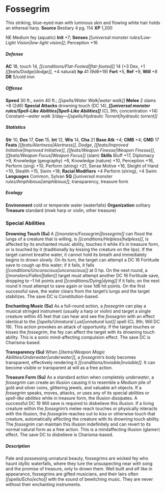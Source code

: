 ﻿---
cssclass: [monsters]
title1: Fossegrim
desc_short: This striking, blue-eyed man with luminous skin and flowing white hair
  holds an ethereal harp.
title2: Fossegrim
CR: 4
sources:
- name: Bestiary 4
  page: 114
  link: http://paizo.com/products/btpy91ds?Pathfinder-Roleplaying-Game-Bestiary-4
XP: 1200
alignment: NE
size: Medium
type: fey
subtypes:
- aquatic
initiative:
  bonus: 7
senses:
  low-light vision: true
AC:
  AC: 18
  touch: 14
  flat_footed: 14
  components:
    dex: 3
    dodge: 1
    natural: 4
HP:
  HP: 41
  long: 9d6+19
saves:
  fort: 5
  ref: 9
  will: 8
DR:
- amount: 5
  weakness: cold iron
speeds:
  base: 30
  other_semicolon: water walk
  swim: 40
attacks:
  melee:
  - - text: 2 slams +8 (2d6)
      entries:
      - - damage: 2d6
      count: 2
      attack: slams
      bonus:
      - 8
  special:
  - drowning touch (DC 14),
spell_like_abilities:
  entries:
  - name: water walk
    source: default
    freq: Constant
  - superscripts:
    - APG
    name: hydraulic torrent
    source: default
    freq: 3/day
  sources:
  - name: default
    CL: 9
    concentration: 14
ability_scores:
  STR: 10
  DEX: 17
  CON: 15
  INT: 12
  WIS: 14
  CHA: 21
BAB: 4
CMB: 4
CMD: 17
feats:
- name: Alertness
- name: Dodge
- name: Improved Initiative
- name: Weapon Finesse
- name: Weapon Focus (slam)
skills:
  Bluff: 17
  Diplomacy: 9
  Knowledge (geography): 6
  Knowledge (nature): 10
  Perception: 16
  Perform (sing): 10
  Perform (string): 21
  Sense Motive: 16
  Sleight of Hand: 10
  Stealth: 15
  Swim: 18
  _racial_mods:
    Perform (string):
      _: 4
    Swim:
      _: 4
languages:
- Common
- Sylvan
special_qualities:
- amphibious
- transparency
- treasure form
ecology:
  environment: cold or temperate water (waterfalls)
  organization: solitary
  treasure_type: standard
  treasure:
  - mwk harp or violin
  - other treasure
special_abilities:
  Drowning Touch (Su): A fossegrim can flood the lungs of a creature that is willing,
    is helpless, is affected by its enchanted music ability, touches it while it's
    in treasure form, or is touched by it (traditionally by kissing the creature on
    the lips). If the target cannot breathe water, it cannot hold its breath and immediately
    begins to drown slowly. On its turn, the target can attempt a DC 16 Fortitude
    save to cough up this water; if it fails, it falls unconscious at 0 hp. On the
    next round, a fallen target must attempt another DC 16 Fortitude save, dropping
    to -1 hit points and dying if it fails; on the next round it must attempt to save
    again or lose 1d6 hit points. On the first successful save, the water clears from
    the target's lungs and the target stabilizes. The save DC is Constitution-based.
  Enchanting Music (Su): As a full-round action, a fossegrim can play a musical stringed
    instrument (usually a harp or violin) and target a single creature within 45 feet
    that can hear and see the fossegrim with an effect identical to the unnatural
    lustUM spell (CL 9th; Will DC 19). This action provokes an attack of opportunity.
    If the target touches or kisses the fossegrim, the fey can affect the target with
    its drowning touch ability. This is a sonic mind-affecting compulsion effect.
    The save DC is Charisma-based.
  Transparency (Su): When underwater, a fossegrim's body becomes transparent, effectively
    rendering it invisible. It can become visible or transparent at will as a free
    action.
  Treasure Form (Su): As a standard action when completely underwater, a fossegrim
    can create an illusion causing it to resemble a Medium pile of gold and silver
    coins, glittering jewels, and valuable art objects. If a fossegrim speaks, moves,
    attacks, or uses any of its special abilities or spell-like abilities while in
    treasure form, the illusion dissipates. A successful DC 19 Will save is required
    to disbelieve this illusion. If a living creature within the fossegrim's melee
    reach touches or physically interacts with the illusion, the fossegrim reaches
    out to kiss or otherwise touch that creature, automatically affecting the creature
    with its drowning touch ability. The fossegrim can maintain this illusion indefinitely
    and can revert to its normal natural form as a free action. This is a mindaffecting
    illusion (glamer) effect. The save DC to disbelieve is Charisma-based.
desc_long: Pale and possessing unnatural beauty, fossegrims are wicked fey who haunt
  idyllic waterfalls, where they lure the unsuspecting near with song and the promise
  of treasure, only to drown them. Well built and elf like in appearance, fossegrims
  are gifted musicians, and their lairs often echo with the sound of bewitching music.
  They are never without their enchanting instruments.

---

# Fossegrim
This striking, blue-eyed man with luminous skin and flowing white hair holds an ethereal harp.
**Source** Bestiary 4 pg. 114
**XP** 1,200

NE Medium fey (aquatic)
**Init** +7; **Senses** _[[universal monster rules/Low-Light Vision|low-light vision]]_; Perception +16

##### Defense

**AC** 18, touch 14, _[[conditions/Flat-Footed|flat-footed]]_ 14 (+3 Dex, +1 _[[feats/Dodge|dodge]]_, +4 natural)
**hp** 41 (9d6+19)
**Fort** +5, **Ref** +9, **Will** +8
**DR** 5/cold iron

##### Offense
**Speed** 30 ft., swim 40 ft.; _[[spells/Water Walk|water walk]]_
**Melee** 2 slams +8 (2d6)
**Special Attacks** drowning touch (DC 14),
**_[[universal monster rules/Spell-Like Abilities|Spell-Like Abilities]]_** (CL 9th; concentration +14)
Constant—_water walk_
3/day—_[[spells/Hydraulic Torrent|hydraulic torrent]]_

##### Statistics
**Str** 10, **Dex** 17, **Con** 15, **Int** 12, **Wis** 14, **Cha** 21
**Base Atk** +4; **CMB** +4; **CMD** 17
**Feats** _[[feats/Alertness|Alertness]]_, _Dodge_, _[[feats/Improved Initiative|Improved Initiative]]_, _[[feats/Weapon Finesse|Weapon Finesse]]_, _[[feats/Weapon Focus|Weapon Focus]]_ (slam)
**Skills** Bluff +17, Diplomacy +9, Knowledge (geography) +6, Knowledge (nature) +10, Perception +16, Perform (sing) +10, Perform (string) +21, Sense Motive +16, Sleight of Hand +10, Stealth +15, Swim +18; **Racial Modifiers** +4 Perform (string), +4 Swim
**Languages** Common, Sylvan
**SQ** _[[universal monster rules/Amphibious|amphibious]]_, transparency, treasure form

##### Ecology

**Environment** cold or temperate water (waterfalls)
**Organization** solitary
**Treasure** standard (mwk harp or violin, other treasure)

### Special Abilities

**Drowning Touch (Su)** A _[[monsters/Fossegrim|fossegrim]]_ can flood the lungs of a creature that is willing, is _[[conditions/Helpless|helpless]]_, is affected by its enchanted music ability, touches it while it’s in treasure form, or is touched by it (traditionally by kissing the creature on the lips). If the target cannot breathe water, it cannot hold its breath and immediately begins to drown slowly. On its turn, the target can attempt a DC 16 Fortitude save to cough up this water; if it fails, it falls _[[conditions/Unconscious|unconscious]]_ at 0 hp. On the next round, a _[[monsters/Fallen|fallen]]_ target must attempt another DC 16 Fortitude save, dropping to –1 hit points and _[[conditions/Dying|dying]]_ if it fails; on the next round it must attempt to save again or lose 1d6 hit points. On the first successful save, the water clears from the target’s lungs and the target stabilizes. The save DC is Constitution-based.

**Enchanting Music (Su)** As a full-round action, a _fossegrim_ can play a musical stringed instrument (usually a harp or violin) and target a single creature within 45 feet that can hear and see the _fossegrim_ with an effect identical to the _[[spells/Unnatural Lust|unnatural lust]]_ spell (CL 9th; Will DC 19). This action provokes an attack of opportunity. If the target touches or kisses the _fossegrim_, the fey can affect the target with its drowning touch ability. This is a sonic mind-affecting compulsion effect. The save DC is Charisma-based.

**Transparency (Su)** When _[[items/Weapon Magic Abilities/Underwater|underwater]]_, a _fossegrim_’s body becomes transparent, effectively rendering it _[[conditions/Invisible|invisible]]_. It can become visible or transparent at will as a free action.

**Treasure Form (Su)** As a standard action when completely _underwater_, a _fossegrim_ can create an illusion causing it to resemble a _Medium_ pile of gold and silver coins, glittering jewels, and valuable art objects. If a _fossegrim_ speaks, moves, attacks, or uses any of its special abilities or _spell-like abilities_ while in treasure form, the illusion dissipates. A successful DC 19 Will save is required to disbelieve this illusion. If a living creature within the _fossegrim_’s melee reach touches or physically interacts with the illusion, the _fossegrim_ reaches out to kiss or otherwise touch that creature, automatically affecting the creature with its drowning touch ability. The _fossegrim_ can maintain this illusion indefinitely and can revert to its normal natural form as a free action. This is a mindaffecting illusion (glamer) effect. The save DC to disbelieve is Charisma-based.

##### Description

Pale and possessing unnatural beauty, fossegrims are wicked fey who haunt idyllic waterfalls, where they lure the unsuspecting near with song and the promise of treasure, only to drown them. Well built and elf like in appearance, fossegrims are gifted musicians, and their lairs often _[[spells/Echo|echo]]_ with the sound of bewitching music. They are never without their enchanting instruments.